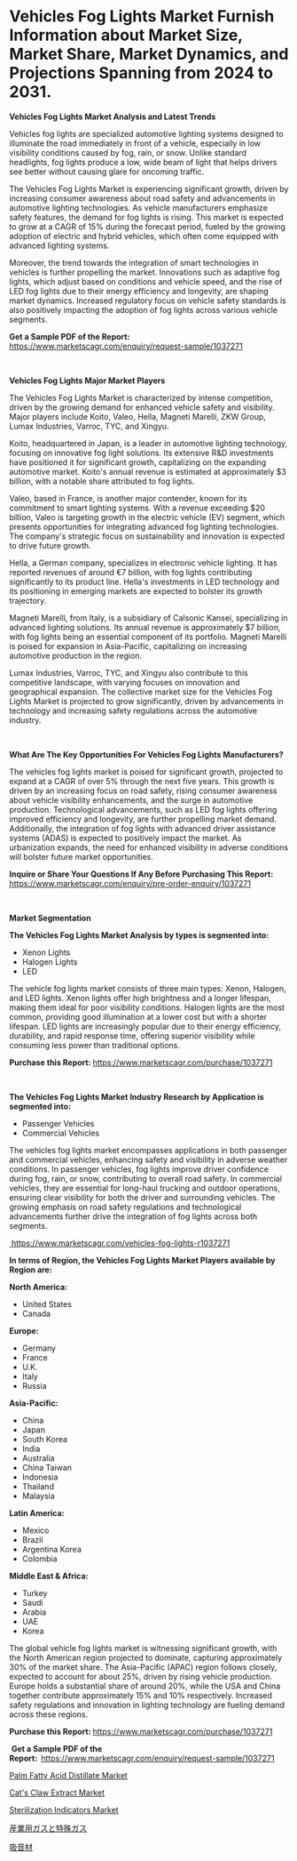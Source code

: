 <p><h1>Vehicles Fog Lights Market Furnish Information about Market Size, Market Share, Market Dynamics, and Projections Spanning from 2024 to 2031.</h1></p><p><strong>Vehicles Fog Lights Market Analysis and Latest Trends</strong></p>
<p><p>Vehicles fog lights are specialized automotive lighting systems designed to illuminate the road immediately in front of a vehicle, especially in low visibility conditions caused by fog, rain, or snow. Unlike standard headlights, fog lights produce a low, wide beam of light that helps drivers see better without causing glare for oncoming traffic.</p><p>The Vehicles Fog Lights Market is experiencing significant growth, driven by increasing consumer awareness about road safety and advancements in automotive lighting technologies. As vehicle manufacturers emphasize safety features, the demand for fog lights is rising. This market is expected to grow at a CAGR of 15% during the forecast period, fueled by the growing adoption of electric and hybrid vehicles, which often come equipped with advanced lighting systems.</p><p>Moreover, the trend towards the integration of smart technologies in vehicles is further propelling the market. Innovations such as adaptive fog lights, which adjust based on conditions and vehicle speed, and the rise of LED fog lights due to their energy efficiency and longevity, are shaping market dynamics. Increased regulatory focus on vehicle safety standards is also positively impacting the adoption of fog lights across various vehicle segments.</p></p>
<p><strong>Get a Sample PDF of the Report:&nbsp;</strong> <a href="https://www.marketscagr.com/enquiry/request-sample/1037271">https://www.marketscagr.com/enquiry/request-sample/1037271</a></p>
<p>&nbsp;</p>
<p><strong>Vehicles Fog Lights Major Market Players</strong></p>
<p><p>The Vehicles Fog Lights Market is characterized by intense competition, driven by the growing demand for enhanced vehicle safety and visibility. Major players include Koito, Valeo, Hella, Magneti Marelli, ZKW Group, Lumax Industries, Varroc, TYC, and Xingyu.</p><p>Koito, headquartered in Japan, is a leader in automotive lighting technology, focusing on innovative fog light solutions. Its extensive R&D investments have positioned it for significant growth, capitalizing on the expanding automotive market. Koito's annual revenue is estimated at approximately $3 billion, with a notable share attributed to fog lights.</p><p>Valeo, based in France, is another major contender, known for its commitment to smart lighting systems. With a revenue exceeding $20 billion, Valeo is targeting growth in the electric vehicle (EV) segment, which presents opportunities for integrating advanced fog lighting technologies. The company's strategic focus on sustainability and innovation is expected to drive future growth.</p><p>Hella, a German company, specializes in electronic vehicle lighting. It has reported revenues of around €7 billion, with fog lights contributing significantly to its product line. Hella's investments in LED technology and its positioning in emerging markets are expected to bolster its growth trajectory.</p><p>Magneti Marelli, from Italy, is a subsidiary of Calsonic Kansei, specializing in advanced lighting solutions. Its annual revenue is approximately $7 billion, with fog lights being an essential component of its portfolio. Magneti Marelli is poised for expansion in Asia-Pacific, capitalizing on increasing automotive production in the region.</p><p>Lumax Industries, Varroc, TYC, and Xingyu also contribute to this competitive landscape, with varying focuses on innovation and geographical expansion. The collective market size for the Vehicles Fog Lights Market is projected to grow significantly, driven by advancements in technology and increasing safety regulations across the automotive industry.</p></p>
<p>&nbsp;</p>
<p><strong>What Are The Key Opportunities For Vehicles Fog Lights Manufacturers?</strong></p>
<p><p>The vehicles fog lights market is poised for significant growth, projected to expand at a CAGR of over 5% through the next five years. This growth is driven by an increasing focus on road safety, rising consumer awareness about vehicle visibility enhancements, and the surge in automotive production. Technological advancements, such as LED fog lights offering improved efficiency and longevity, are further propelling market demand. Additionally, the integration of fog lights with advanced driver assistance systems (ADAS) is expected to positively impact the market. As urbanization expands, the need for enhanced visibility in adverse conditions will bolster future market opportunities.</p></p>
<p><strong>Inquire or Share Your Questions If Any Before Purchasing This Report:</strong> <a href="https://www.marketscagr.com/enquiry/pre-order-enquiry/1037271">https://www.marketscagr.com/enquiry/pre-order-enquiry/1037271</a></p>
<p>&nbsp;</p>
<p><strong>Market Segmentation</strong></p>
<p><strong>The Vehicles Fog Lights Market Analysis by types is segmented into:</strong></p>
<p><ul><li>Xenon Lights</li><li>Halogen Lights</li><li>LED</li></ul></p>
<p><p>The vehicle fog lights market consists of three main types: Xenon, Halogen, and LED lights. Xenon lights offer high brightness and a longer lifespan, making them ideal for poor visibility conditions. Halogen lights are the most common, providing good illumination at a lower cost but with a shorter lifespan. LED lights are increasingly popular due to their energy efficiency, durability, and rapid response time, offering superior visibility while consuming less power than traditional options.</p></p>
<p><strong>Purchase this Report:&nbsp;</strong><a href="https://www.marketscagr.com/purchase/1037271">https://www.marketscagr.com/purchase/1037271</a></p>
<p>&nbsp;</p>
<p><strong>The Vehicles Fog Lights Market Industry Research by Application is segmented into:</strong></p>
<p><ul><li>Passenger Vehicles</li><li>Commercial Vehicles</li></ul></p>
<p><p>The vehicles fog lights market encompasses applications in both passenger and commercial vehicles, enhancing safety and visibility in adverse weather conditions. In passenger vehicles, fog lights improve driver confidence during fog, rain, or snow, contributing to overall road safety. In commercial vehicles, they are essential for long-haul trucking and outdoor operations, ensuring clear visibility for both the driver and surrounding vehicles. The growing emphasis on road safety regulations and technological advancements further drive the integration of fog lights across both segments.</p></p>
<p><a href="https://www.marketscagr.com/vehicles-fog-lights-r1037271">&nbsp;https://www.marketscagr.com/vehicles-fog-lights-r1037271</a></p>
<p><strong>In terms of Region, the Vehicles Fog Lights Market Players available by Region are:</strong></p>
<p>
    <p> <strong> North America: </strong>
        <ul>
            <li>United States</li>
            <li>Canada</li>
        </ul>
        </p> 
    <p> <strong> Europe: </strong>
        <ul>
            <li>Germany</li>
            <li>France</li>
            <li>U.K.</li>
            <li>Italy</li>
            <li>Russia</li>
        </ul>
        </p> 
    <p> <strong> Asia-Pacific: </strong>
        <ul>
            <li>China</li>
            <li>Japan</li>
            <li>South Korea</li>
            <li>India</li>
            <li>Australia</li>
            <li>China Taiwan</li>
            <li>Indonesia</li>
            <li>Thailand</li>
            <li>Malaysia</li>
        </ul>
        </p> 
    <p> <strong> Latin America: </strong>
        <ul>
            <li>Mexico</li>
            <li>Brazil</li>
            <li>Argentina Korea</li>
            <li>Colombia</li>
        </ul>
        </p> 
    <p> <strong> Middle East & Africa: </strong>
        <ul>
            <li>Turkey</li>
            <li>Saudi</li>
            <li>Arabia</li>
            <li>UAE</li>
            <li>Korea</li>
        </ul>
    </p>
    </p>
<p><p>The global vehicle fog lights market is witnessing significant growth, with the North American region projected to dominate, capturing approximately 30% of the market share. The Asia-Pacific (APAC) region follows closely, expected to account for about 25%, driven by rising vehicle production. Europe holds a substantial share of around 20%, while the USA and China together contribute approximately 15% and 10% respectively. Increased safety regulations and innovation in lighting technology are fueling demand across these regions.</p></p>
<p><strong>Purchase this Report: </strong><a href="https://www.marketscagr.com/purchase/1037271">https://www.marketscagr.com/purchase/1037271</a></p>
<p>&nbsp;<strong>Get a Sample PDF of the Report:&nbsp;&nbsp;</strong><a href="https://www.marketscagr.com/enquiry/request-sample/1037271">https://www.marketscagr.com/enquiry/request-sample/1037271</a></p>
<p><strong></strong></p>
<p><p><a href="https://issuu.com/reportprime-2/docs/palm-fatty-acid-distillate-market-s_6a7b30951a5c28">Palm Fatty Acid Distillate Market</a></p><p><a href="https://www.linkedin.com/pulse/global-cats-claw-extract-industry-analysis-share-growth-nrvtc?trackingId=a2E0f6ZVQSa8qeWYYDmCEA%3D%3D">Cat's Claw Extract Market</a></p><p><a href="https://issuu.com/reportprime-2/docs/sterilization-indicators-market-siz_6d3bf0f1a5ebf9">Sterilization Indicators Market</a></p><p><a href="https://medium.com/@amir.vaghari/industrial-gases-and-specialty-gases-152e09a0b2fc">産業用ガスと特殊ガス</a></p><p><a href="https://medium.com/@amir.vaghari/sound-absorber-materials-market-%E3%81%AE%E3%82%B0%E3%83%AD%E3%83%BC%E3%83%90%E3%83%AB%E5%B8%82%E5%A0%B4%E6%A6%82%E8%A6%81%E3%81%AF-%E4%B8%96%E7%95%8C%E3%81%8A%E3%82%88%E3%81%B3%E4%B8%BB%E8%A6%81%E5%B8%82%E5%A0%B4%E3%81%AB%E3%81%8A%E3%81%91%E3%82%8B%E6%A5%AD%E7%95%8C%E3%81%AB%E5%BD%B1%E9%9F%BF%E3%82%92%E4%B8%8E%E3%81%88%E3%82%8B%E4%B8%BB%E8%A6%81%E3%81%AA%E3%83%88%E3%83%AC%E3%83%B3%E3%83%89%E3%81%AB%E3%81%A4%E3%81%84%E3%81%A6-%E7%8B%AC%E8%87%AA%E3%81%AE%E8%A6%96%E7%82%B9%E3%82%92%E6%8F%90%E4%BE%9B%E3%81%97%E3%81%BE%E3%81%99-1fbe7bd8dc07">吸音材</a></p></p>